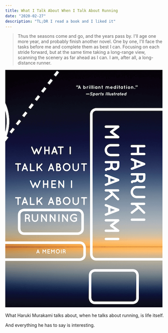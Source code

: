 ```yaml
---
title: What I Talk About When I Talk About Running
date: "2020-02-27"
description: "TL;DR I read a book and I liked it"
---
```


> Thus the seasons come and go, and the years pass by. I'll age one more year, and probably finish another novel. One by one, I'll face the tasks before me and complete them as best I can. Focusing on each stride forward, but at the same time taking a long-range view, scanning the scenery as far ahead as I can. I am, after all, a long-distance runner.

![Cover book of What I Talk About When I Talk About Running by Haruki Murakami](book-cover-what-i-talk-about-when-i-talk-about-running.png)

What Haruki Murakami talks about, when he talks about running, is life itself.

And everything he has to say is interesting.
